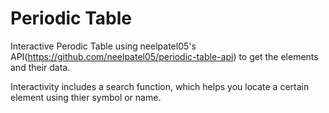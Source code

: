 # Periodic Table

Interactive Perodic Table using neelpatel05's API(https://github.com/neelpatel05/periodic-table-api) to get the elements and their data.

Interactivity includes a search function, which helps you locate a certain element using thier symbol or name.
